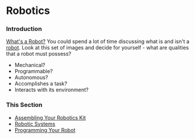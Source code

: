 # Robotics

### Introduction

[What's a Robot?](https://www.youtube.com/watch?v=6iJu9-8pjcQ) You could spend a lot of time discussing what is and isn't a [robot](https://xkcd.com/413/). Look at this set of images and decide for yourself - what are qualities that a robot must possess?

- Mechanical?
- Programmable?
- Autonomous?
- Accomplishes a task?
- Interacts with its environment?

### This Section

- [Assembling Your Robotics Kit](./ASSEMBLY.md)
- [Robotic Systems](./COMPONENTS.md)
- [Programming Your Robot](./programming)

